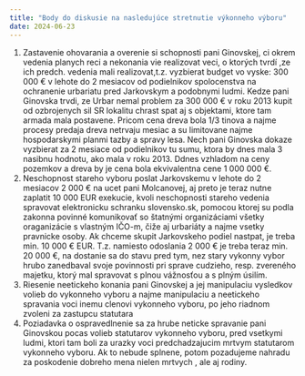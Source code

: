 ```yaml
---
title: "Body do diskusie na nasledujúce stretnutie výkonneho výboru"
date: 2024-06-23
---
```

1. Zastavenie ohovarania a overenie si schopnosti pani Ginovskej, ci okrem vedenia planych reci a nekonania vie realizovat veci, o ktorých tvrdí ,ze ich predch. vedenia mali realizovat,t.z. vyzbierat budget vo vyske: 300 000 € v lehote do 2 mesiacov od podielnikov spolocenstva na ochranenie urbariatu pred Jarkovskym a podobnymi ludmi. Kedze pani Ginovska trvdi, ze Urbar nemal problem za 300 000 € v roku 2013 kupit od ozbrojenych sil SR lokalitu chrast spat aj s objektami, ktore tam armada mala postavene. Pricom cena dreva bola 1/3 tinova a najme procesy predaja dreva netrvaju mesiac a su limitovane najme hospodarskymi planmi tazby a spravy lesa. Nech pani Ginovska dokaze vyzbierat za 2 mesiace od podielnikov tu sumu, ktora by dnes mala 3 nasibnu hodnotu, ako mala v roku 2013. Ddnes vzhladom na ceny pozemkov a dreva by je cena bola ekvivalentna cene 1 000 000 €. 
4. Neschopnost stareho vyboru poslat Jarkovskemu v lehote do 2 mesiacov  2 000 € na ucet pani Molcanovej, aj preto je teraz nutne zaplatit 10 000 EUR exekucie, kvoli neschopnosti stareho vedenia spravovat elektronicku schranku slovensko.sk, pomocou ktorej su podla zakonna povinné komunikovať so štatnými organizáciami všetky oraganizácie s vlastným IČO-m, čiže aj urbariáty a najme vsetky pravnicke osoby. Ak chceme skupit Jarkovskeho podiel nastpat, je treba min. 10 000 € EUR. T.z. namiesto odoslania 2 000 € je treba teraz min. 20 000 €, na dostanie sa do stavu pred tym, nez stary vykonny vybor hrubo zanedbaval svoje povinnosti pri sprave cudzieho, resp. zvereného majetku, ktorý mal spravovat s plnou vážnosťou a s plným úsilím.
5. Riesenie neetickeho konania pani Ginovskej a jej manipulaciu vysledkov volieb do vykonneho vyboru a najme manipulaciu a neetickeho spravania voci inemu clenovi vykonneho vyboru, po jeho riadnom zvoleni za zastupcu statutara 
6. Poziadavka o ospravedlnenie sa za hrube neticke spravanie pani Ginovskou pocas volieb statutarov vykonneho vyboru, pred vsetkymi ludmi, ktori tam boli za urazky voci predchadzajucim mrtvym statutarom vykonneho vyboru. Ak to nebude splnene, potom pozadujeme nahradu za poskodenie dobreho mena nielen mrtvych , ale aj rodiny.
